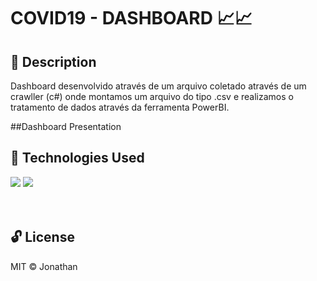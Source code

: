 # COVID19 - DASHBOARD 📈📈

## 📝 Description 

Dashboard desenvolvido através de um arquivo coletado através de um crawller (c#) onde montamos um arquivo do tipo .csv 
e realizamos o tratamento de dados através da ferramenta PowerBI.

##Dashboard Presentation



## 🚀 Technologies Used 
![](https://www.interop.com.br/wp-content/uploads/2019/04/power-BI.png)
![](https://img1.gratispng.com/20180328/spe/kisspng-net-framework-c-net-core-software-framework-mon-studio-5abb543b74c0d6.9500998315222262354782.jpg)
<br><br><br>

## 🔓 License 
MIT ©  Jonathan
